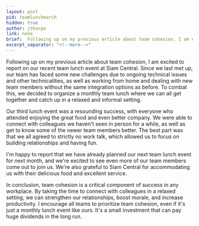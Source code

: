 ```yaml
---
layout: post
pid: teamlunchmarch
hidden: true
author: jthorpe
link: none
brief:  Following up on my previous article about team cohesion, I am excited to report on our recent team lunch event at Siam Central. Since we last met up, our team has faced some new challenges due to ongoing technical issues and other technicalities, as well as working from home and dealing with new team members without the same integration options as before. To combat this, we decided to organize a monthly team lunch where we can all get together and catch up in a relaxed and informal setting.
excerpt_separator: "<!--more-->"
---
```

Following up on my previous article about team cohesion, I am excited to report on our recent team lunch event at Siam Central. Since we last met up, our team has faced some new challenges due to ongoing technical issues and other technicalities, as well as working from home and dealing with new team members without the same integration options as before. To combat this, we decided to organize a monthly team lunch where we can all get together and catch up in a relaxed and informal setting.

Our third lunch event was a resounding success, with everyone who attended enjoying the great food and even better company. We were able to connect with colleagues we haven't seen in person for a while, as well as get to know some of the newer team members better. The best part was that we all agreed to strictly no work talk, which allowed us to focus on building relationships and having fun.

I'm happy to report that we have already planned our next team lunch event for next month, and we're excited to see even more of our team members come out to join us. We're also grateful to Siam Central for accommodating us with their delicious food and excellent service.

In conclusion, team cohesion is a critical component of success in any workplace. By taking the time to connect with colleagues in a relaxed setting, we can strengthen our relationships, boost morale, and increase productivity. I encourage all teams to prioritize team cohesion, even if it's just a monthly lunch event like ours. It's a small investment that can pay huge dividends in the long run.
<!--more-->